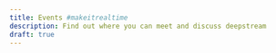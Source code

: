 ```yaml
---
title: Events #makeitrealtime
description: Find out where you can meet and discuss deepstream
draft: true
---
```


